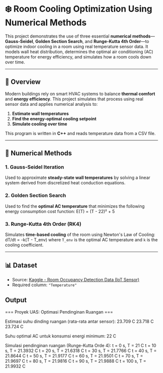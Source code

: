 # ❄️ Room Cooling Optimization Using Numerical Methods

This project demonstrates the use of three essential **numerical methods**—**Gauss-Seidel**, **Golden Section Search**, and **Runge-Kutta 4th Order**—to optimize indoor cooling in a room using real temperature sensor data. It models wall heat distribution, determines the optimal air conditioning (AC) temperature for energy efficiency, and simulates how a room cools down over time.

---

## 📘 Overview

Modern buildings rely on smart HVAC systems to balance **thermal comfort** and **energy efficiency**. This project simulates that process using real sensor data and applies numerical analysis to:

1. **Estimate wall temperatures**
2. **Find the energy-optimal cooling setpoint**
3. **Simulate cooling over time**

This program is written in **C++** and reads temperature data from a CSV file.

---

## 🔢 Numerical Methods

### 1. Gauss-Seidel Iteration
Used to approximate **steady-state wall temperatures** by solving a linear system derived from discretized heat conduction equations.

### 2. Golden Section Search
Used to find the **optimal AC temperature** that minimizes the following energy consumption cost function:
E(T) = (T - 22)² + 5

### 3. Runge-Kutta 4th Order (RK4)
Simulates **time-based cooling** of the room using Newton's Law of Cooling:
dT/dt = -k(T - T_env)
where `T_env` is the optimal AC temperature and `k` is the cooling coefficient.

---

## 📊 Dataset

- Source: [Kaggle - Room Occupancy Detection Data (IoT Sensor)](https://www.kaggle.com/datasets)
- Required column: `"Temperature"`

## Output
=== Proyek UAS: Optimasi Pendinginan Ruangan ===

Estimasi suhu dinding ruangan (rata-rata antar sensor):
23.709 C
23.718 C
23.724 C

Suhu optimal AC untuk konsumsi energi minimum: 22 C

Simulasi pendinginan ruangan (Runge-Kutta Orde 4):
t = 0 s, T = 21 C
t = 10 s, T = 21.3932 C
t = 20 s, T = 21.6318 C
t = 30 s, T = 21.7766 C
t = 40 s, T = 21.8644 C
t = 50 s, T = 21.9177 C
t = 60 s, T = 21.9501 C
t = 70 s, T = 21.9697 C
t = 80 s, T = 21.9816 C
t = 90 s, T = 21.9888 C
t = 100 s, T = 21.9932 C


